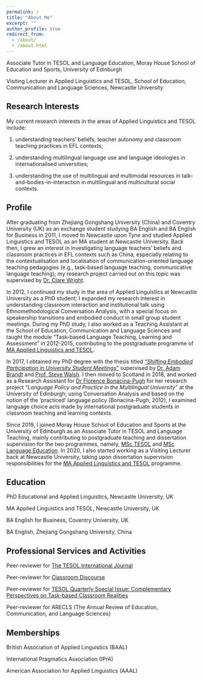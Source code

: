 ```yaml
---
permalink: /
title: "About Me"
excerpt: ""
author_profile: true
redirect_from: 
  - /about/
  - /about.html
---
```


Associate Tutor in TESOL and Language Education, Moray House School of Education and Sports, University of Edinburgh

Visiting Lecturer in Applied Linguistics and TESOL, School of Education, Communication and Language Sciences, Newcastle University

Research Interests
------

My current research interests in the areas of Applied Linguistics and TESOL include: 

1) understanding teachers’ beliefs, teacher autonomy and classroom teaching practices in EFL contexts; 

2) understanding multilingual language use and language ideologies in internationalised universities; 

3) understanding the use of multilingual and multimodal resources in talk-and-bodies-in-interaction in multilingual and multicultural social contexts.

Profile
------

After graduating from Zhejiang Gongshang University (China) and Coventry University (UK) as an exchange student studying BA English and BA English for Business in 2011, I moved to Newcastle upon Tyne and studied Applied Linguistics and TESOL as an MA student at Newcastle University. Back then, I grew an interest in investigating language teachers’ beliefs and classroom practices in EFL contexts such as China, especially relating to the contextualisation and localisation of communication-oriented language teaching pedagogies (e.g., task-based language teaching, communicative language teaching); my research project carried out on this topic was supervised by [Dr. Clare Wright](https://ahc.leeds.ac.uk/languages/staff/1258/dr-clare-wright).

In 2012, I continued my study in the area of Applied Linguistics at Newcastle University as a PhD student; I expanded my research interest in understanding classroom interaction and institutional talk using Ethnomethodological Conversation Analysis, with a special focus on speakership transitions and embodied conduct in small group student meetings. During my PhD study, I also worked as a Teaching Assistant at the School of Education, Communication and Language Sciences and taught the module “Task-based Language Teaching, Learning and Assessment” in 2012-2015, contributing to the postgraduate programme of [MA Applied Linguistics and TESOL](https://www.ncl.ac.uk/postgraduate/courses/degrees/applied-linguistics-tesol-ma/#profile).

In 2017, I obtained my PhD degree with the thesis titled [<i>“Shifting Embodied Participation in University Student Meetings</i>”](https://theses.ncl.ac.uk/jspui/handle/10443/3864) supervised by [Dr. Adam Brandt](https://www.ncl.ac.uk/ecls/staff/profile/adambrandt.html#background) and [Prof. Steve Walsh](https://www.ncl.ac.uk/ecls/staff/profile/stevewalsh.html#background). I then moved to Scotland in 2018, and worked as a Research Assistant for [Dr Florence Bonacina-Pugh](https://www.ed.ac.uk/profile/florence-bonacina-pugh) for her research project “<i>Language Policy and Practice in the Multilingual University</i>” at the University of Edinburgh; using Conversation Analysis and based on the notion of the ‘practiced’ language policy (Bonacina-Pugh, 2012), I examined language choice acts made by international postgraduate students in classroom teaching and learning contexts.

Since 2019, I joined Moray House School of Education and Sports at the University of Edinburgh as an Associate Tutor in TESOL and Language Teaching, mainly contributing to postgraduate teaching and dissertation supervision for the two programmes, namely, [MSc TESOL](https://www.ed.ac.uk/education/graduate-school/taught-degrees/tesol) and [MSc Language Education](https://www.ed.ac.uk/education/graduate-school/taught-degrees/language-education). In 2020, I also started working as a Visiting Lecturer back at Newcastle University, taking upon dissertation supervision responsibilities for the [MA Applied Linguistics and TESOL](https://www.ncl.ac.uk/postgraduate/courses/degrees/applied-linguistics-tesol-ma/#profile) programme.


Education
------
PhD Educational and Applied Linguistics, Newcastle University, UK

MA Applied Linguistics and TESOL, Newcastle University, UK

BA English for Business, Coventry University, UK

BA English, Zhejiang Gongshang University, China


Professional Services and Activities
------
Peer-reviewer for [The TESOL International Journal](https://www.tesol-international-journal.com/)

Peer-reviewer for [Classroom Discourse](https://www.tandfonline.com/toc/rcdi20/current)

Peer-reviewer for [TESOL Quarterly Special Issue: Complementary Perspectives on Task-based Classroom Realities](https://onlinelibrary.wiley.com/toc/15457249/51/3)

Peer-reviewer for ARECLS (The Annual Review of Education, Communication, and Language Sciences)


Memberships
------
British Association of Applied Linguistics (BAAL)

International Pragmatics Association (IPrA)

American Association for Applied Linguistics (AAAL)



